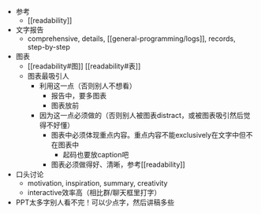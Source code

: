 - 参考
  - [[readability]]
- 文字报告
  - comprehensive, details, [[general-programming/logs]], records, step-by-step
- 图表
  - [[readability#图]] [[readability#表]]
  - 图表最吸引人
    - 利用这一点（否则别人不想看）
      - 报告中，要多图表
      - 图表放前
    - 因为这一点必须做的（否则别人被图表distract，或被图表吸引然后觉得不好懂）
      - 图表中必须体现重点内容。重点内容不能exclusively在文字中但不在图表中
        - 起码也要放caption吧
      - 图表必须做得好、清晰，参考[[readability]]
- 口头讨论
  - motivation, inspiration, summary, creativity
  - interactive效率高（相比群/聊天框里打字）
- PPT太多字别人看不完！可以少点字，然后讲稿多些